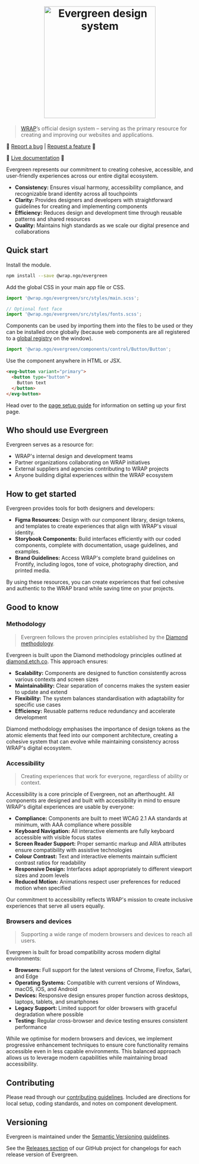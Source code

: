 <h1 align="center">
  <img width="300" src="https://evergreen.wrap.ngo/logo.png" alt="Evergreen design system">
</h1>

> [WRAP](https://www.wrap.ngo/)’s official design system – serving as the primary resource for creating and improving our websites and applications.

🐛 [Report a bug](https://github.com/wrap-org/evergreen/issues/new?labels=bug&template=bug_report.md&title=Screen%20Reader%20Only+bug+report)
|
[Request a feature](https://github.com/wrap-org/evergreen/issues/new?labels=enhancement&template=feature_request.md&title=Screen%20Reader%20Only+new+feature) 🙏

🚀 [Live documentation](https://evergreen.wrap.ngo) 🚀

Evergreen represents our commitment to creating cohesive, accessible, and user-friendly experiences across our entire digital ecosystem.

- **Consistency:** Ensures visual harmony, accessibility compliance, and recognizable brand identity across all touchpoints
- **Clarity:** Provides designers and developers with straightforward guidelines for creating and implementing components
- **Efficiency:** Reduces design and development time through reusable patterns and shared resources
- **Quality:** Maintains high standards as we scale our digital presence and collaborations

## Quick start

Install the module.

```bash
npm install --save @wrap.ngo/evergreen
```

Add the global CSS in your main app file or CSS.

```js
import '@wrap.ngo/evergreen/src/styles/main.scss';

// Optional font face
import '@wrap.ngo/evergreen/src/styles/fonts.scss';
```

Components can be used by importing them into the files to be used or they can be installed once globally (because web components are all registered to a [global registry](https://developer.mozilla.org/en-US/docs/Web/API/CustomElementRegistry) on the window).

```js
import '@wrap.ngo/evergreen/components/control/Button/Button';
```

Use the component anywhere in HTML or JSX.

```html
<evg-button variant="primary">
  <button type="button">
    Button text
  </button>
</evg-button>
```

Head over to the [page setup guide](https://evergreen.wrap.ngo/?path=/docs/guides-page-setup--docs) for information on setting up your first page.

## Who should use Evergreen

Evergreen serves as a resource for:

- WRAP's internal design and development teams
- Partner organizations collaborating on WRAP initiatives
- External suppliers and agencies contributing to WRAP projects
- Anyone building digital experiences within the WRAP ecosystem

## How to get started

Evergreen provides tools for both designers and developers:

- **Figma Resources:** Design with our component library, design tokens, and templates to create experiences that align with WRAP's visual identity.
- **Storybook Components:** Build interfaces efficiently with our coded components, complete with documentation, usage guidelines, and examples.
- **Brand Guidelines:** Access WRAP's complete brand guidelines on Frontify, including logos, tone of voice, photography direction, and printed media.

By using these resources, you can create experiences that feel cohesive and authentic to the WRAP brand while saving time on your projects.

## Good to know

### Methodology

> Evergreen follows the proven principles established by the [Diamond methodology](https://diamond.etch.co/).

Evergreen is built upon the Diamond methodology principles outlined at [diamond.etch.co](https://diamond.etch.co/). This approach ensures:

- **Scalability:** Components are designed to function consistently across various contexts and screen sizes
- **Maintainability:** Clear separation of concerns makes the system easier to update and extend
- **Flexibility:** The system balances standardisation with adaptability for specific use cases
- **Efficiency:** Reusable patterns reduce redundancy and accelerate development

Diamond methodology emphasises the importance of design tokens as the atomic elements that feed into our component architecture, creating a cohesive system that can evolve while maintaining consistency across WRAP's digital ecosystem.

### Accessibility

> Creating experiences that work for everyone, regardless of ability or context.
>

Accessibility is a core principle of Evergreen, not an afterthought. All components are designed and built with accessibility in mind to ensure WRAP's digital experiences are usable by everyone:

- **Compliance:** Components are built to meet WCAG 2.1 AA standards at minimum, with AAA compliance where possible
- **Keyboard Navigation:** All interactive elements are fully keyboard accessible with visible focus states
- **Screen Reader Support:** Proper semantic markup and ARIA attributes ensure compatibility with assistive technologies
- **Colour Contrast:** Text and interactive elements maintain sufficient contrast ratios for readability
- **Responsive Design:** Interfaces adapt appropriately to different viewport sizes and zoom levels
- **Reduced Motion:** Animations respect user preferences for reduced motion when specified

Our commitment to accessibility reflects WRAP's mission to create inclusive experiences that serve all users equally.

### Browsers and devices

> Supporting a wide range of modern browsers and devices to reach all users.
>

Evergreen is built for broad compatibility across modern digital environments:

- **Browsers:** Full support for the latest versions of Chrome, Firefox, Safari, and Edge
- **Operating Systems:** Compatible with current versions of Windows, macOS, iOS, and Android
- **Devices:** Responsive design ensures proper function across desktops, laptops, tablets, and smartphones
- **Legacy Support:** Limited support for older browsers with graceful degradation where possible
- **Testing:** Regular cross-browser and device testing ensures consistent performance

While we optimise for modern browsers and devices, we implement progressive enhancement techniques to ensure core functionality remains accessible even in less capable environments. This balanced approach allows us to leverage modern capabilities while maintaining broad accessibility.

## Contributing

Please read through our [contributing guidelines](https://evergreen.wrap.ngo/?path=/docs/contributing--docs). Included are directions for local setup, coding standards, and notes on component development.

## Versioning

Evergreen is maintained under the [Semantic Versioning guidelines](https://semver.org/).

See the [Releases section](https://github.com/wrap-org/evergreen/releases) of our GitHub project for changelogs for each release version of Evergreen.

